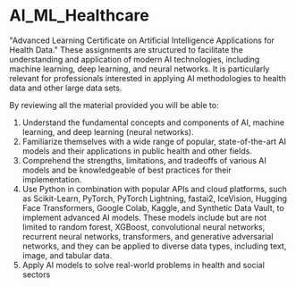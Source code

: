 # AI_ML_Healthcare
 "Advanced Learning Certificate on Artificial Intelligence Applications for Health Data." 
These assignments are structured to facilitate the understanding and application of modern AI technologies, including machine learning, deep learning, and neural networks. It is particularly relevant for professionals interested in applying AI methodologies to health data and other large data sets.

By reviewing all the material provided you will be able to: 
1. Understand the fundamental concepts and components of AI, machine learning, and deep learning
(neural networks).
2. Familiarize themselves with a wide range of popular, state-of-the-art AI models and their applications
in public health and other fields.
3. Comprehend the strengths, limitations, and tradeoffs of various AI models and be knowledgeable of
best practices for their implementation.
4. Use Python in combination with popular APIs and cloud platforms, such as Scikit-Learn, PyTorch,
PyTorch Lightning, fastai2, IceVision, Hugging Face Transformers, Google Colab, Kaggle, and Synthetic
Data Vault, to implement advanced AI models. These models include but are not limited to random
forest, XGBoost, convolutional neural networks, recurrent neural networks, transformers, and
generative adversarial networks, and they can be applied to diverse data types, including text, image,
and tabular data.
5. Apply AI models to solve real-world problems in health and social sectors
